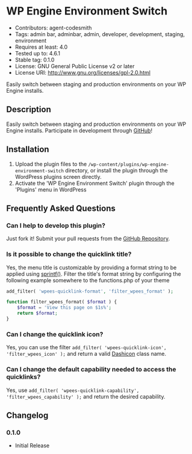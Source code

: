 # WP Engine Environment Switch #
* Contributors: agent-codesmith
* Tags: admin bar, adminbar, admin, developer, development, staging, environment
* Requires at least: 4.0
* Tested up to: 4.6.1
* Stable tag: 0.1.0
* License: GNU General Public License v2 or later
* License URI: http://www.gnu.org/licenses/gpl-2.0.html

Easily switch between staging and production environments on your WP Engine installs.

## Description ##

Easily switch between staging and production environments on your WP Engine installs.
Participate in development through [GitHub](https://github.com/theWEBDOGS/wp-engine-environment-switch)!

## Installation ##

1. Upload the plugin files to the `/wp-content/plugins/wp-engine-environment-switch` directory, or install the plugin through the WordPress plugins screen directly.
2. Activate the 'WP Engine Environment Switch' plugin through the 'Plugins' menu in WordPress
	
## Frequently Asked Questions ##

### Can I help to develop this plugin? ###
Just fork it! Submit your pull requests from the [GitHub Repository](https://github.com/theWEBDOGS/wp-engine-environment-switch).

### Is it possible to change the quicklink title? ###
Yes, the menu title is customizable by providing a format string to be applied using [sprintf()](http://php.net/manual/en/function.sprintf.php). Filter the title's format string by configuring the following example somewhere to the functions.php of your theme

```php
add_filter( 'wpees-quicklink-format', 'filter_wpees_format' );

function filter_wpees_format( $format ) {
    $format = 'View this page on $1s%';
    return $format;
}
```

### Can I change the quicklink icon? ###
Yes, you can use the filter ``add_filter( 'wpees-quicklink-icon', 'filter_wpees_icon' );`` and return a valid [Dashicon](https://developer.wordpress.org/resource/dashicons/) class name.

### Can I change the default capability needed to access the quicklinks? ###
Yes, use ``add_filter( 'wpees-quicklink-capability', 'filter_wpees_capability' );`` and return the desired capability.

## Changelog ##

### 0.1.0 ###
* Initial Release

